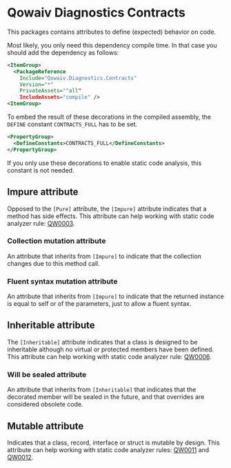 # Qowaiv Diagnostics Contracts
This packages contains attributes to define (expected) behavior on code.

Most likely, you only need this dependency compile time. In that case you
should add the dependency as follows:

``` XML
<ItemGroup>
  <PackageReference
    Include="Qowaiv.Diagnostics.Contracts"
    Version="*"
    PrivateAssets=""all"
    IncludeAssets="compile" />
<ItemGroup>
```

To embed the result of these decorations in the compiled assembly, the `DEFINE`
constant `CONTRACTS_FULL` has to be set.

``` XML
<PropertyGroup>
  <DefineConstants>CONTRACTS_FULL</DefineConstants>
</PropertyGroup>
```

If you only use these decorations to enable static code analysis, this constant
is not needed.

## Impure attribute
Opposed to the `[Pure]` attribute, the `[Impure]` attribute indicates that a
method has side effects. This attribute can help working with static code 
analyzer rule: [QW0003](https://github.com/Qowaiv/qowaiv-analyzers/blob/main/rules/QW0003.md).

### Collection mutation attribute
An attribute that inherits from `[Impure]` to indicate that the collection
changes due to this method call.

### Fluent syntax mutation attribute
An attribute that inherits from `[Impure]` to indicate that the returned
instance is equal to self or of the parameters, just to allow a fluent syntax.

## Inheritable attribute
The `[Inheritable]` attribute indicates that a class is designed to be
inheritable although no virtual or protected members have been defined.
This attribute can help working with static code analyzer rule: [QW0006](https://github.com/Qowaiv/qowaiv-analyzers/blob/main/rules/QW0006.md).

### Will be sealed attribute
An attribute that inherits from `[Inheritable]` that indicates that the
decorated member will be sealed in the future, and that overrides are considered
obsolete code.

## Mutable attribute
Indicates that a class, record, interface or struct is mutable by design.
This attribute can help working with static code analyzer rules:
[QW0011](https://github.com/Qowaiv/qowaiv-analyzers/blob/main/rules/QW0011.md)
and [QW0012](https://github.com/Qowaiv/qowaiv-analyzers/blob/main/rules/QW0012.md).
